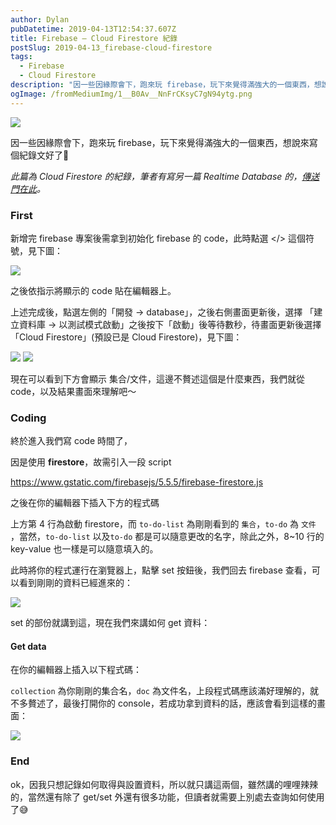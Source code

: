 ```yaml
---
author: Dylan
pubDatetime: 2019-04-13T12:54:37.607Z
title: Firebase — Cloud Firestore 紀錄
postSlug: 2019-04-13_firebase-cloud-firestore
tags:
  - Firebase
  - Cloud Firestore
description: "因一些因緣際會下，跑來玩 firebase，玩下來覺得滿強大的一個東西，想說來寫個紀錄文好了\U0001F928"
ogImage: /fromMediumImg/1__B0Av__NnFrCKsyC7gN94ytg.png
---
```


![](/fromMediumImg/1__B0Av__NnFrCKsyC7gN94ytg.png)

因一些因緣際會下，跑來玩 firebase，玩下來覺得滿強大的一個東西，想說來寫個紀錄文好了🤨

_此篇為 Cloud Firestore 的紀錄，筆者有寫另一篇 Realtime Database 的，_[_傳送門在此_](/posts/2019-04-13_firebase-realtime-database)_。_

### First

新增完 firebase 專案後需拿到初始化 firebase 的 code，此時點選 </> 這個符號，見下圖：

![](/fromMediumImg/1__1VX5eNc2hXl8bfsIxm546Q.png)

之後依指示將顯示的 code 貼在編輯器上。

上述完成後，點選左側的「開發 -> database」，之後右側畫面更新後，選擇 「建立資料庫 -> 以測試模式啟動」之後按下「啟動」後等待數秒，待畫面更新後選擇「Cloud Firestore」(預設已是 Cloud Firestore)，見下圖：

![](/fromMediumImg/1__fc62OcngooVGRWub6q5UGA.png)
![](/fromMediumImg/1__h5i8ZCjR9jMMYopEJnyfYQ.png)

現在可以看到下方會顯示 集合/文件，這邊不贅述這個是什麼東西，我們就從 code，以及結果畫面來理解吧～

### Coding

終於進入我們寫 code 時間了，

因是使用 **firestore**，故需引入一段 script

https://www.gstatic.com/firebasejs/5.5.5/firebase-firestore.js

之後在你的編輯器下插入下方的程式碼

上方第 4 行為啟動 firestore，而 `to-do-list` 為剛剛看到的 `集合`，`to-do` 為 `文件` ，當然，`to-do-list` 以及`to-do` 都是可以隨意更改的名字，除此之外，8~10 行的 key-value 也一樣是可以隨意填入的。

此時將你的程式運行在瀏覽器上，點擊 set 按鈕後，我們回去 firebase 查看，可以看到剛剛的資料已經進來的：

![](/fromMediumImg/1__Yf9Nhkr9nf8____BvZsOm83Q.png)

set 的部份就講到這，現在我們來講如何 get 資料：

#### Get data

在你的編輯器上插入以下程式碼：

`collection` 為你剛剛的集合名，`doc` 為文件名，上段程式碼應該滿好理解的，就不多贅述了，最後打開你的 console，若成功拿到資料的話，應該會看到這樣的畫面：

![](/fromMediumImg/1__p6p__r4FQopefoFE7tPpC5Q.png)

### **End**

ok，因我只想記錄如何取得與設置資料，所以就只講這兩個，雖然講的哩哩辣辣的，當然還有除了 get/set 外還有很多功能，但讀者就需要上別處去查詢如何使用了😅
